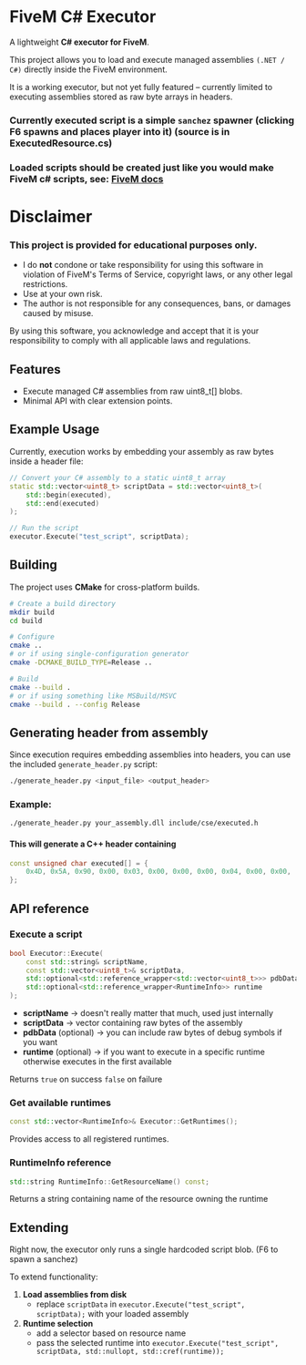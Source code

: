 # FiveM C# Executor
A lightweight **C# executor for FiveM**.

This project allows you to load and execute managed assemblies `(.NET / C#)` directly inside the FiveM environment.

It is a working executor, but not yet fully featured – currently limited to executing assemblies stored as raw byte arrays in headers.

### Currently executed script is a simple `sanchez` spawner (clicking F6 spawns and places player into it) (source is in ExecutedResource.cs)

### Loaded scripts should be created just like you would make FiveM c# scripts, see: [FiveM docs](https://docs.fivem.net/docs/scripting-manual/runtimes/csharp/)

# Disclaimer
### This project is provided for educational purposes only.
- I do **not** condone or take responsibility for using this software in violation of FiveM's Terms of Service, copyright laws, or any other legal restrictions.
- Use at your own risk.
- The author is not responsible for any consequences, bans, or damages caused by misuse.

By using this software, you acknowledge and accept that it is your responsibility to comply with all applicable laws and regulations.

## Features
- Execute managed C# assemblies from raw uint8_t[] blobs.
- Minimal API with clear extension points.

## Example Usage
Currently, execution works by embedding your assembly as raw bytes inside a header file:

```cpp
// Convert your C# assembly to a static uint8_t array
static std::vector<uint8_t> scriptData = std::vector<uint8_t>(
    std::begin(executed), 
    std::end(executed)
);

// Run the script
executor.Execute("test_script", scriptData);
```

## Building
The project uses **CMake** for cross-platform builds.
```sh
# Create a build directory
mkdir build
cd build

# Configure
cmake ..
# or if using single-configuration generator
cmake -DCMAKE_BUILD_TYPE=Release ..

# Build
cmake --build . 
# or if using something like MSBuild/MSVC
cmake --build . --config Release
```

## Generating header from assembly
Since execution requires embedding assemblies into headers, you can use the included `generate_header.py` script:
```sh
./generate_header.py <input_file> <output_header>
```
### Example:
```sh
./generate_header.py your_assembly.dll include/cse/executed.h
```

#### This will generate a C++ header containing
```cpp
const unsigned char executed[] = {
    0x4D, 0x5A, 0x90, 0x00, 0x03, 0x00, 0x00, 0x00, 0x04, 0x00, 0x00, ...
};
```

## API reference
### Execute a script
```cpp
bool Executor::Execute(
    const std::string& scriptName,
    const std::vector<uint8_t>& scriptData,
    std::optional<std::reference_wrapper<std::vector<uint8_t>>> pdbData,
    std::optional<std::reference_wrapper<RuntimeInfo>> runtime
);
```
- **scriptName** -> doesn't really matter that much, used just internally
- **scriptData** -> vector containing raw bytes of the assembly
- **pdbData** (optional) -> you can include raw bytes of debug symbols if you want
- **runtime** (optional) -> if you want to execute in a specific runtime otherwise executes in the first available

Returns `true` on success `false` on failure

### Get available runtimes
```cpp
const std::vector<RuntimeInfo>& Executor::GetRuntimes();
```
Provides access to all registered runtimes.

### RuntimeInfo reference
```cpp
std::string RuntimeInfo::GetResourceName() const;
```
Returns a string containing name of the resource owning the runtime

## Extending
Right now, the executor only runs a single hardcoded script blob. (F6 to spawn a sanchez)

To extend functionality:
1. **Load assemblies from disk**
    - replace `scriptData` in `executor.Execute("test_script", scriptData);` with your loaded assembly
2. **Runtime selection**
    - add a selector based on resource name
    - pass the selected runtime into `executor.Execute("test_script", scriptData, std::nullopt, std::cref(runtime));`

